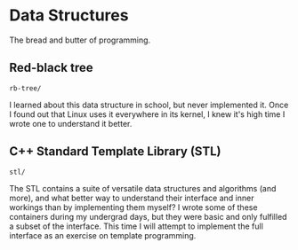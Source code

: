 # Data Structures
The bread and butter of programming.

## Red-black tree
`rb-tree/`

I learned about this data structure in school, but never implemented it. Once I found out that Linux uses it everywhere in its kernel, I knew it's high time I wrote one to understand it better.

## C++ Standard Template Library (STL)
`stl/`

The STL contains a suite of versatile data structures and algorithms (and more), and what better way to understand their interface and inner workings than by implementing them myself? I wrote some of these containers during my undergrad days, but they were basic and only fulfilled a subset of the interface. This time I will attempt to implement the full interface as an exercise on template programming.
